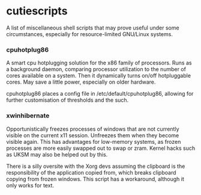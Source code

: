 # cutiescripts
A list of miscellaneous shell scripts that may prove useful under some circumstances, especially for resource-limited GNU/Linux systems.

### cpuhotplug86
A smart cpu hotplugging solution for the x86 family of processors.
Runs as a background daemon, comparing processor utilization to the number of cores available on a system.
Then it dynamically turns on/off hotpluggable cores.
May save a little power, especially on older hardware.

cpuhotplug86 places a config file in /etc/default/cpuhotplug86, allowing for further customisation of thresholds and the such.

### xwinhibernate
Opportunistically freezes processes of windows that are not currently visible on the current x11 session. Unfreezes them when they become visible again.
This has advantages for low-memory systems, as frozen processes are more easily swapped out to swap or zram. Kernel hacks such as UKSM may also be helped out by this.

There is a silly oversite with the Xorg devs assuming the clipboard is the responsibility of the application copied from, which breaks clipboard copying from frozen windows.
This script has a workaround, although it only works for text.

